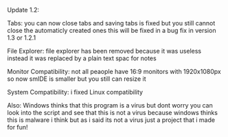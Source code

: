 Update 1.2:

Tabs: you can now close tabs and saving tabs is fixed but you still cannot close the automaticly created ones this will be fixed in a bug fix in version 1.3 or 1.2.1

File Explorer: file explorer has been removed because it was useless instead it was replaced by a plain text spac for notes

Monitor Compatibility: not all peaople have 16:9 monitors with 1920x1080px so now smIDE is smaller but you still can resize it

System Compatibility: i fixed Linux compatibility

Also: Windows thinks that this program is a virus but dont worry you can look into the script and see that this is not a virus because windows thinks this is malware i think but as i said its not a virus just a project that i made for fun!
